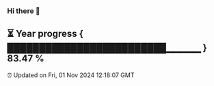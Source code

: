 ### Hi there 👋
⏳ Year progress { █████████████████████████▁▁▁▁▁ } 83.47 %
---
⏰ Updated on Fri, 01 Nov 2024 12:18:07 GMT

